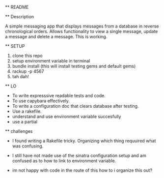 ** README

** Description

A simple messaging app that displays messages from a database in reverse chronological orders. Allows functionality to view a single message, update a message and delete a message. This is working.

** SETUP

1. clone this repo
2. setup environment variable in terminal
3. bundle install (this will install testing gems and default gems)
4. rackup -p 4567
5. tah dah!



** LO 

- To write expresssive readable tests and code.
- To use capybara effectively.
- To write a configuration doc that clears database after testing. 
- Use a rakefile. 
- understand and use environment variable succesfully
- use a partial 

** challenges 

- I found writing a Rakefile tricky. Organizing which thing requuired what was confusing. 

- I still have not made use of the sinatra configuration setup and am confused as to how to link to environment variable. 

- im not happy with code in the route of this how to i organize this out?


